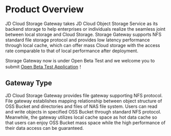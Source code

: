 # Product Overview

JD Cloud Storage Gateway takes JD Cloud Object Storage Service as its backend storage to help enterprises or individuals realize the seamless joint between local storage and Cloud Storage. Storage Gateway supports NFS standard file storage protocol and provides low latency performance through local cache, which can offer mass Cloud storage with the access rate comparable to that of local performance after deployment.

Storage Gateway now is under Open Beta Test and we welcome you to submit [Open Beta Test Application](https://www.jdcloud.com/cn/public/testApply/storagegateway)！

## Gateway Type

JD Cloud Storage Gateway provides file gateway supporting NFS protocol. File gateway establishes mapping relationship between object structure of OSS Bucket and directories and files of NAS file system. Users can read and write objects in specified OSS Bucket through standard NFS protocol. Meanwhile, the gateway utilizes local cache space as hot data cache so that users can enjoy OSS Bucket mass space while the high performance of their data access can be guaranteed.
